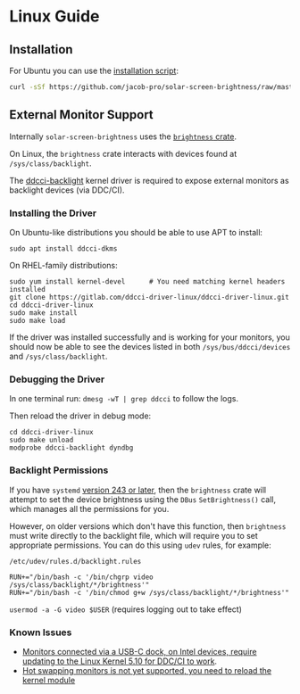 # Linux Guide

## Installation

For Ubuntu you can use the [installation script](./ubuntu_install.sh):

```bash
curl -sSf https://github.com/jacob-pro/solar-screen-brightness/raw/master/linux/ubuntu_install.sh?raw=true | bash -s install
```

## External Monitor Support

Internally `solar-screen-brightness` uses the [`brightness` crate](https://github.com/stephaneyfx/brightness).

On Linux, the `brightness` crate interacts with devices found at `/sys/class/backlight`.

The [ddcci-backlight](https://gitlab.com/ddcci-driver-linux/ddcci-driver-linux) 
kernel driver is required to expose external monitors as backlight devices (via DDC/CI).

### Installing the Driver

On Ubuntu-like distributions you should be able to use APT to install:

```
sudo apt install ddcci-dkms
```

On RHEL-family distributions:

```
sudo yum install kernel-devel      # You need matching kernel headers installed
git clone https://gitlab.com/ddcci-driver-linux/ddcci-driver-linux.git
cd ddcci-driver-linux
sudo make install
sudo make load
```

If the driver was installed successfully and is working for your monitors, you should now 
be able to see the devices listed in both `/sys/bus/ddcci/devices` and `/sys/class/backlight`.

### Debugging the Driver

In one terminal run: `dmesg -wT | grep ddcci` to follow the logs.

Then reload the driver in debug mode:
```
cd ddcci-driver-linux
sudo make unload
modprobe ddcci-backlight dyndbg
```

### Backlight Permissions

If you have `systemd`
[version 243 or later](https://github.com/systemd/systemd/blob/877aa0bdcc2900712b02dac90856f181b93c4e40/NEWS#L262), 
then the `brightness` crate will attempt to set the device brightness
using the `DBus` `SetBrightness()` call, which manages all the permissions for you.

However, on older versions which don't have this function, then `brightness` must write directly to the backlight file,
which will require you to set appropriate permissions. You can do this using `udev` rules, for example:

`/etc/udev/rules.d/backlight.rules`
```
RUN+="/bin/bash -c '/bin/chgrp video /sys/class/backlight/*/brightness'"
RUN+="/bin/bash -c '/bin/chmod g+w /sys/class/backlight/*/brightness'"
```

`usermod -a -G video $USER` (requires logging out to take effect)

### Known Issues

- [Monitors connected via a USB-C dock, on Intel devices, require updating to the Linux Kernel 5.10 for DDC/CI to work](https://gitlab.freedesktop.org/drm/intel/-/issues/37).
- [Hot swapping monitors is not yet supported, you need to reload the kernel module](https://gitlab.com/ddcci-driver-linux/ddcci-driver-linux/-/issues/5)
